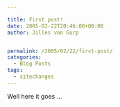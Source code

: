 ```yaml
---

title: First post!
date: 2005-02-22T20:46:00+00:00
author: Jilles van Gurp


permalink: /2005/02/22/first-post/
categories:
  - Blog Posts
tags:
  - sitechanges
---
```

 Well here it goes ... 